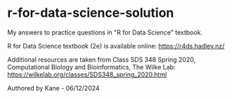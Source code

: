# r-for-data-science-solution

My answers to practice questions in "R for Data Science" textbook. 

R for Data Science textbook (2e) is available online: https://r4ds.hadley.nz/

Additional resources are taken from Class SDS 348 Spring 2020, Computational Biology and Bioinformatics, The Wilke Lab: https://wilkelab.org/classes/SDS348_spring_2020.html

Authored by Kane - 06/12/2024
